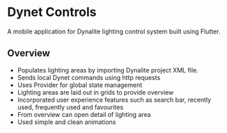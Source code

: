 # Dynet Controls

A mobile application for Dynalite lighting control system built using Flutter.

## Overview

- Populates lighting areas by importing Dynalite project XML file.
- Sends local Dynet commands using http requests
- Uses Provider for global state management
- Lighting areas are laid out in grids to provide overview
- Incorporated user experience features such as search bar, recently used, frequently used and favourites
- From overview can open detail of lighting area
- Used simple and clean animations
